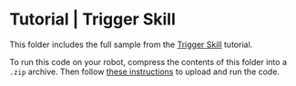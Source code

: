 # Tutorial | Trigger Skill

This folder includes the full sample from the [Trigger Skill](https://docs.mistyrobotics.com/misty-ii/coding-misty/local-skill-tutorials/#trigger-skill) tutorial.

To run this code on your robot, compress the contents of this folder into a `.zip` archive. Then follow [these instructions](https://docs.mistyrobotics.com/tools-&-apps/web-based-tools/skill-runner) to upload and run the code.